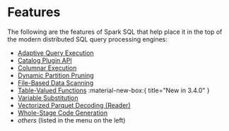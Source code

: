 # Features

The following are the features of Spark SQL that help place it in the top of the modern distributed SQL query processing engines:

* [Adaptive Query Execution](../adaptive-query-execution/index.md)
* [Catalog Plugin API](../connector/catalog/index.md)
* [Columnar Execution](../columnar-execution/index.md)
* [Dynamic Partition Pruning](../dynamic-partition-pruning/index.md)
* [File-Based Data Scanning](../file-based-data-scanning/index.md)
* [Table-Valued Functions](../table-valued-functions/index.md) :material-new-box:{ title="New in 3.4.0" }
* [Variable Substitution](../variable-substitution.md)
* [Vectorized Parquet Decoding (Reader)](../vectorized-decoding/index.md)
* [Whole-Stage Code Generation](../whole-stage-code-generation/index.md)
* _others_ (listed in the menu on the left)
